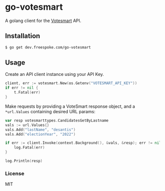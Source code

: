 # go-votesmart

A golang client for the [Votesmart](http://api.votesmart.org/docs/index.html) API.

## Installation

```sh
$ go get dev.freespoke.com/go-votesmart
```

## Usage

Create an API client instance using your API Key.

```go
client, err := votesmart.New(os.Getenv("VOTESMART_API_KEY"))
if err != nil {
    t.Fatal(err)
}
```

Make requests by providing a VoteSmart response object, and a `*url.Values`
containing desired URL params:

```go
var resp votesmarttypes.CandidatesGetByLastname
vals := url.Values{}
vals.Add("lastName", "desantis")
vals.Add("electionYear", "2022")

if err := client.Invoke(context.Background(), &vals, &resp); err != nil {
    log.Fatal(err)
}

log.Println(resp)
```

### License

MIT